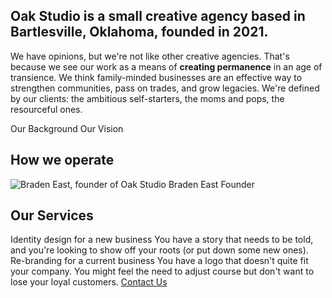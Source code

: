 ## Oak Studio is a small creative agency based in Bartlesville, Oklahoma, founded in 2021.

We have opinions, but we're not like other creative agencies. That's because we see our work as a means of **creating permanence** in an age of transience. We think family-minded businesses are an effective way to strengthen communities, pass on trades, and grow legacies. We're defined by our clients: the ambitious self-starters, the moms and pops, the resourceful ones.

<section class="center grid jc-center gap-4 col-3">
  <Import from="/_/Blurb.html">
    <BlurbTitle>Our Background</BlurbTitle>
    <BlurbImage from="/_/icons/scrapbook.svg"></BlurbImage>
    <BlurbDesc from="/_/copy/Background.md"></BlurbDesc>
  </Import>
  <Import from="/_/Blurb.html">
    <BlurbTitle>Our Vision</BlurbTitle>
    <BlurbImage from="/_/icons/telescope.svg"></BlurbImage>
    <BlurbDesc from="/_/copy/Vision.md"></BlurbDesc>
  </Import>
</section>

## How we operate
<Import from="/_/copy/MO.md"></Import>

<section class="soft bleed">
  <Import from="/_/Person.html">
    <Headshot>
      <img src="/_assets/images/braden.jpg" alt="Braden East, founder of Oak Studio">
    </Headshot>
    <Name>Braden East</Name>
    <Position>Founder</Position>
    <Bio from="/_/copy/BradenEastBio.md"></Bio>
  </Import>
</section>

<section class="center grid ji-space-around ai-start jc-center gap-4 col-3" style="margin-bottom: 0">
<h2 class="center span-all">Our Services</h2>
  <Import from="/_/Blurb.html">
    <BlurbTitle>Identity design for a new business</BlurbTitle>
    <BlurbImage from="/_/icons/starting-over.svg"></BlurbImage>
    <BlurbDesc>
      You have a story that needs to be told, and you're looking to show off your roots (or put down some new ones).
    </BlurbDesc>
  </Import>
  <Import from="/_/Blurb.html">
    <BlurbTitle>Re-branding for a current business</BlurbTitle>
    <BlurbImage from="/_/icons/turning-a-corner.svg"></BlurbImage>
    <BlurbDesc>
      You have a logo that doesn't quite fit your company. You might feel the need to adjust course but don't want to lose your loyal customers.
    </BlurbDesc>
  </Import>
  <a class="center button span-all" href="/contact">Contact Us</a>
</section>